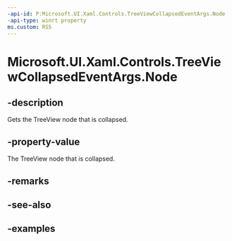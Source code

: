 ```yaml
---
-api-id: P:Microsoft.UI.Xaml.Controls.TreeViewCollapsedEventArgs.Node
-api-type: winrt property
ms.custom: RS5
---
```

<!-- Property syntax.
public TreeViewNode Node { get; }
-->

# Microsoft.UI.Xaml.Controls.TreeViewCollapsedEventArgs.Node


## -description

Gets the TreeView node that is collapsed.


## -property-value

The TreeView node that is collapsed.


## -remarks


## -see-also


## -examples


